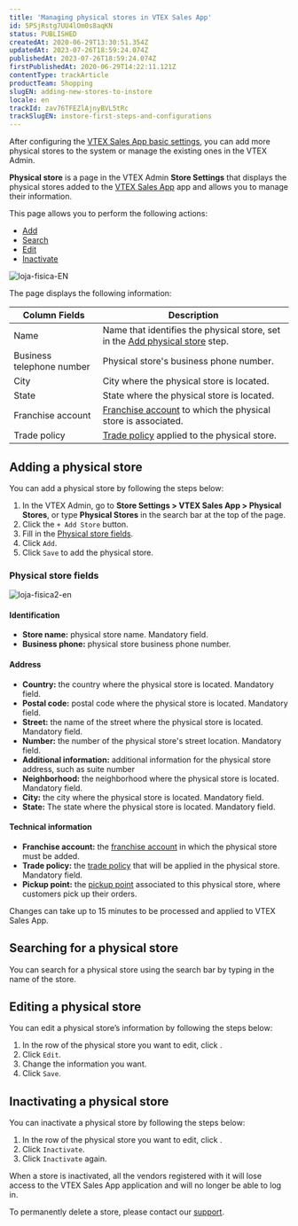 ```yaml
---
title: 'Managing physical stores in VTEX Sales App'
id: 5PSjRstg7UU4lOm0s8aqKN
status: PUBLISHED
createdAt: 2020-06-29T13:30:51.354Z
updatedAt: 2023-07-26T18:59:24.074Z
publishedAt: 2023-07-26T18:59:24.074Z
firstPublishedAt: 2020-06-29T14:22:11.121Z
contentType: trackArticle
productTeam: Shopping
slugEN: adding-new-stores-to-instore
locale: en
trackId: zav76TFEZlAjnyBVL5tRc
trackSlugEN: instore-first-steps-and-configurations
---
```


After configuring the [VTEX Sales App basic settings](/en/tracks/instore-getting-started-and-setting-up--zav76TFEZlAjnyBVL5tRc/4L5SoLxE8O3YkxF7FKymrO), you can add more physical stores to the system or manage the existing ones in the VTEX Admin.

**Physical store** is a page in the VTEX Admin **Store Settings** that displays the physical stores added to the [VTEX Sales App](/pt/tracks/instore-primeiros-passos-e-configuracoes--zav76TFEZlAjnyBVL5tRc/7fnnVlG3Kv1Tay9iagc5yf) app and allows you to manage their information.

This page allows you to perform the following actions:

* [Add](#adding-a-physical-store)
* [Search](#searching-for-a-physical-store)
* [Edit](#editing-a-physical-store)
* [Inactivate](#inactivating-a-physical-store)

![loja-fisica-EN](https://images.ctfassets.net/alneenqid6w5/6C1IhZgOyHi06ZogDIfTcF/516078c3146ebc1f4a7905faed445098/image.png)

The page displays the following information: 

| Column Fields   | Description                                                                                                                                                                                  |
| ------------------ | ------------------------------------------------------------------------------------------------------------------------------------------------------------------------------------------ |
| Name               | Name that identifies the physical store, set in the [Add physical store](#adding-a-physical-store) step. |
| Business telephone number | Physical store's business phone number.                                                                                                                                               |
| City             | City where the physical store is located.                                                                                                                                                 |
| State             | State where the physical store is located.                                                                                                                                                 |
| Franchise account     | [Franchise account](/en/tutorial/what-is-a-franchise-account--kWQC6RkFSCUFGgY5gSjdl) to which the physical store is associated.                                                       |
| Trade policy | [Trade policy](/en/tutorial/how-trade-policies-work--6Xef8PZiFm40kg2STrMkMV) applied to the physical store.                                              |

## Adding a physical store

You can add a physical store by following the steps below:

1. In the VTEX Admin, go to **Store Settings > VTEX Sales App > Physical Stores**, or type **Physical Stores** in the search bar at the top of the page.
2. Click the `+ Add Store` button.
3. Fill in the [Physical store fields](#physical-store-fields).
4. Click `Add`.
5. Click `Save` to add the physical store.   

### Physical store fields

![loja-fisica2-en](https://images.ctfassets.net/alneenqid6w5/60OAU1QatgSvdghvRebAOW/6a50e8a8cd3f452b4102af5871ede996/image.png)

#### Identification

* **Store name:** physical store name. Mandatory field.
* **Business phone:** physical store business phone number.

#### Address

* **Country:** the country where the physical store is located. Mandatory field.
* **Postal code:** postal code where the physical store is located. Mandatory field.
* **Street:** the name of the street where the physical store is located. Mandatory field.
* **Number:** the number of the physical store's street location. Mandatory field.
* **Additional information:** additional information for the physical store address, such as suite number
* **Neighborhood:** the neighborhood where the physical store is located. Mandatory field.
* **City:** the city where the physical store is located. Mandatory field.
* **State:** The state where the physical store is located. Mandatory field.

#### Technical information

* **Franchise account:** the [franchise account](/en/tutorial/what-is-a-franchise-account--kWQC6RkFSCUFGgY5gSjdl) in which the physical store must be added.
* **Trade policy:** the [trade policy](/en/tutorial/how-trade-policies-work--6Xef8PZiFm40kg2STrMkMV) that will be applied in the physical store. Mandatory field.
* **Pickup point:** the [pickup point](/en/tutorial/pickup-points--2fljn6wLjn8M4lJHA6HP3R) associated to this physical store, where customers pick up their orders. 

<div class ="alert alert-info">
<p>Changes can take up to 15 minutes to be processed and applied to VTEX Sales App.</p> 
</div>

## Searching for a physical store

You can search for a physical store using the search bar by typing in the name of the store.

## Editing a physical store

You can edit a physical store’s information by following the steps below:

1. In the row of the physical store you want to edit, click <i class="fas fa-ellipsis-v"></i>.
2. Click <i class="fas fa-pencil-alt"></i> `Edit`.
3. Change the information you want.
4. Click `Save`.

## Inactivating a physical store

You can inactivate a physical store by following the steps below:

1. In the row of the physical store you want to edit, click <i class="fas fa-ellipsis-v"></i>.
2. Click <i class="fa-solid fa-box-archive"></i> `Inactivate`.
3. Click `Inactivate` again.

When a store is inactivated, all the vendors registered with it will lose access to the VTEX Sales App application and will no longer be able to log in. 

To permanently delete a store, please contact our [support](https://support.vtex.com/hc/en-us/requests).
